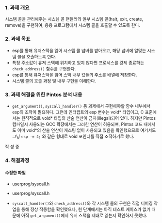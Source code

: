 ### 1. 과제 개요

시스템 콜을 관리해주는 시스템 콜 핸들러와 일부 시스템 콜(halt, exit, create, remove)을 구현하여, 응용 프로그램에서 시스템 콜을 호출할 수 있도록 한다.

### 2. 과제 목표
* esp를 통해 유저스택을 읽어 시스템 콜 넘버를 받아오고, 해당 넘버에 알맞는 시스템 콜을 호출하도록 한다.
* 특정 주소값이 유저 스택에 위치하고 있지 않다면 프로세스를 강제 종료하는 `check_address()` 함수를 구현한다.
* esp를 통해 유저스택을 읽어 스택 내부 값들의 주소를 배열에 저장한다.
* 시스템 콜의 호출 과정 및 내부 구현을 이해한다.

### 3. 과제 해결을 위한 Pintos 분석 내용

* `get_argument()`, `syscall_handler()` 등 과제에서 구현해야할 함수 내부에서 esp의 조작이 필요하다.
그런데 인터럽트의 esp 변수는 void* 타입이고, C 표준에서는 원칙적으로 void* 타입의 산술 연산이 금지(illegal)되어 있다.
하지만 Pintos 컴파일시 사용되는 GCC 확장에서는 그러한 연산이 허용되며,
Pintos 코드 내에서도 이미 void*의 산술 연산이 캐스팅 없이 사용되고 있음을 확인했으므로
여기서도 그냥 `esp -= 4;` 와 같은 형태로 void 포인터를 직접 조작하기로 했다.


작 성 중


### 4. 해결과정

#### 수정한 파일
* userprog/syscall.h
* userprog/syscall.h

* `syscall_handler()`와 `check_address()`와 각 시스템 콜의 구현은 직접 디버깅 작업을 통해 정상 작동함을 확인했으나, 
현 단계에서는 아직 테스트 케이스가 없기 때문에 아직 `get_argument()`에서 유저 스택을 제대로 읽는지 확인하지 못했다. 
